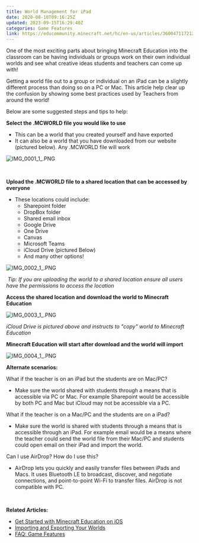 ```yaml
---
title: World Management for iPad
date: 2020-08-10T09:16:25Z
updated: 2023-09-15T16:29:40Z
categories: Game Features
link: https://educommunity.minecraft.net/hc/en-us/articles/360047117212-World-Management-for-iPad
---
```


One of the most exciting parts about bringing Minecraft Education into the classroom can be having individuals or groups work on their own individual worlds and see what creative ideas students and teachers can come up with!

Getting a world file out to a group or individual on an iPad can be a slightly different process than doing so on a PC or Mac. This article help clear up the confusion by showing some best practices used by Teachers from around the world!

Below are some suggested steps and tips to help:

**Select the .MCWORLD file you would like to use**

- This can be a world that you created yourself and have exported 
- It can also be a world that you have downloaded from our website (pictured below). Any .MCWORLD file will work

![IMG_0001_1\_.PNG](https://educommunity.minecraft.net/hc/article_attachments/4402654642196)

 

**Upload the .MCWORLD file to a shared location that can be accessed by  everyone**

- These locations could include:
  - Sharepoint folder
  - DropBox folder
  - Shared email inbox
  - Google Drive
  - One Drive
  - Canvas
  - Microsoft Teams 
  - iCloud Drive (pictured Below)
  - And many other options!

![IMG_0002_1\_.PNG](https://educommunity.minecraft.net/hc/article_attachments/4402662036500)

 *Tip: If you are uploading the world to a shared location ensure all users have the permissions to access the location*

**Access the shared location and download the world to Minecraft Education**

![IMG_0003_1\_.PNG](https://educommunity.minecraft.net/hc/article_attachments/4402654945044)

*iCloud Drive is pictured above and instructs to "copy" world to Minecraft Education*

**Minecraft Education will start after download and the world will import**

![IMG_0004_1\_.PNG](https://educommunity.minecraft.net/hc/article_attachments/4402654952980)

**Alternate scenarios:**

What if the teacher is on an iPad but the students are on Mac/PC?

- Make sure the world shared with students through a means that is accessible via PC or Mac. For example Sharepoint would be accessible by both PC and Mac but iCloud may not be accessible via a PC.

What if the teacher is on a Mac/PC and the students are on a iPad?

- Make sure the world is shared with students through a means that is accessible through an iPad. For example email would be a means where the teacher could send the world file from their Mac/PC and students could open email on their iPad and import the world.

Can I use AirDrop? How do I use this?

- AirDrop lets you quickly and easily transfer files between iPads and Macs. It uses Bluetooth LE to broadcast, discover, and negotiate connections, and point-to-point Wi-Fi to transfer files. AirDrop is not compatible with PC.

 

**Related Articles:**

- [Get Started with Minecraft Education on iOS](../Installation/iOS-Installation-Guide.md)
- [Importing and Exporting Your Worlds](../Teaching-With-Minecraft/Import-Export-and-Manage-Worlds.md)
- [FAQ: Game Features](./FAQ-Game-Features.md)
